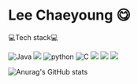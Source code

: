 # Lee Chaeyoung 😋

💻Tech stack💻


![Java](https://img.shields.io/badge/Java-007396.svg?&style=for-the-badge&logo=Java&logoColor=white) <img src="https://img.shields.io/badge/Spring-6DB33F?style=for-the-badge&logo=Spring&logoColor=white"> <img alt="python" src ="https://img.shields.io/badge/python-blue.svg?&style=for-the-badge&logo=python&logoColor=white"/> <img alt="C" src ="https://img.shields.io/badge/C-gray.svg?&style=for-the-badge&logo=C&logoColor=white"/> <img src="https://img.shields.io/badge/c++-00599C?style=for-the-badge&logo=c%2B%2B&logoColor=white"/> <img src="https://img.shields.io/badge/html-E34F26?style=for-the-badge&logo=html5&logoColor=white">
<img src="https://img.shields.io/badge/css-1572B6?style=for-the-badge&logo=css3&logoColor=white">

![Anurag's GitHub stats](https://github-readme-stats.vercel.app/api?username=anuraghazra&theme=radical&show_icons=true)
